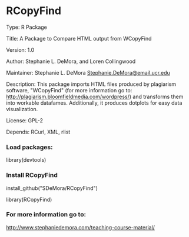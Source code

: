 # RCopyFind

Type: R Package

Title: A Package to Compare HTML output from WCopyFind

Version: 1.0

Author: Stephanie L. DeMora, and Loren Collingwood

Maintainer: Stephanie L. DeMora <Stephanie.DeMora@email.ucr.edu>

Description: This package imports HTML files produced by plagiarism software, "WCopyFind" (for more information go to: http://plagiarism.bloomfieldmedia.com/wordpress/) and transforms them into workable datafames. Additionally, it produces dotplots for easy data visualization.

License: GPL-2

Depends: RCurl, XML, rlist



### Load packages:
library(devtools)

### Install RCopyFind
install_github("SDeMora/RCopyFind")

library(RCopyFind)

### For more information go to:
http://www.stephaniedemora.com/teaching-course-material/

